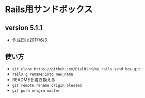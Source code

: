 # Rails用サンドボックス

## version 5.1.1

- 作成日は2017/6/3

## 使い方
- `git clone https://github.com/DialBird/my_rails_sand_box.git`
- `rails g rename:into new_name`
- READMEを書き換える
- `git remote rename origin blessed`
- `git push origin master`
